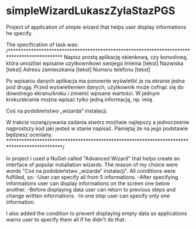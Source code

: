 # simpleWizardLukaszZylaStazPGS
Project of application  of simple wizard that helps user display informations he specify.

The specification of task was:
/*********************************************************************************************
Napisz prostą aplikację okienkową, czy konsolową, która umożliwi wpisanie użytkownikowi swojego
Imienia [tekst]
Nazwiska [tekst]
Adresu zamieszkania [tekst]
Numeru telefonu [tekst]

Po wpisaniu danych aplikacja ma ponownie wyświetlić je na ekranie jedna pod drugą.
Przed wyświetleniem danych, użytkownik może cofnąć się do dowolnego ekranu/kroku i zmienić wpisane wartości.
W jednym kroku/ekranie można wpisać tylko jedną informację, np. imię

Coś na podobieństwo „wizarda” instalacji.

W trakcie rozwiązywania zadania stwórz możliwie najlepszy a jednocześnie najprostszy kod jaki jesteś w stanie napisać.
Pamiętaj że na jego podstawie będziesz oceniany.
*********************************************************************************************/

In project i used a NuGet called "Advanced Wizard" that helps create an interface of popular installation wizards. The reason of 
my choice were words "Coś na podobieństwo „wizarda” instalacji". All conditions were fulfilled, so:
-User can specify all from 5 informations.
-After specifying informations user can display informations on the screen one below another. 
-Before displaying data user can return to previous steps and change written informations.
-In one step user can specify only one information.

I also added the condition to prevent displaying empty data so applications warns user to specify them all if he didn't do that.
